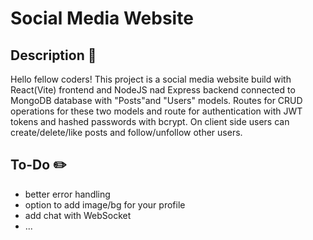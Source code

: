 # Social Media Website

## Description :book:

Hello fellow coders!
This project is a social media website build with React(Vite) frontend and NodeJS nad Express backend connected to MongoDB database with "Posts"and "Users" models. Routes for CRUD operations for these two models and route for authentication with JWT tokens and hashed passwords with bcrypt. On client side users can create/delete/like posts and follow/unfollow other users.

## To-Do 	:pencil2:

- better error handling
- option to add image/bg for your profile
- add chat with WebSocket
- ...
